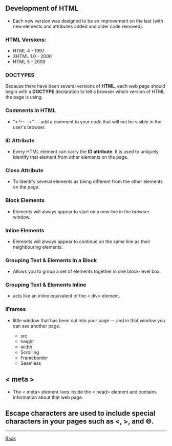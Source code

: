## Development of HTML

* Each new version was designed to be an improvement on the last (with new elements and attributes added and older code removed).

### HTML Versions:
* HTML 4 - 1997
* XHTML 1.0 - 2000
* HTML 5 - 2000

### DOCTYPES
Because there have been several versions of **HTML**, each web page should begin with a **DOCTYPE** declaration to tell a browser which version of HTML the page is using.

### Comments in HTML
* "< !-- -->" --  add a comment to your code that will not be visible in the user's browser.

### ID Attribute
* Every HTML element can carry the **ID attribute**. It is used to uniquely identify that element from other elements on the page.

### Class Attribute
* To Identify several elements as being different from the other elements on the page.

### Block Elements
* Elements will always appear to start on a new line in the browser window.

### Inline Elements
* Elements will always appear to continue on the same line as their neighbouring elements.

### Grouping Text & Elements In a Block
* Allows you to group a set of elements together in one block-level box.

### Grouping Text & Elements Inline
* acts like an inline equivalent of the < div> element.

### IFrames
* little window that has been cut into your page — and in that window you can see another page.

    * src
    * height
    * width
    * Scrolling
    * Frameborder
    * Seamless
    
## < meta >
* The < meta> element lives inside the < head> element and contains information about that web page.

## Escape characters are used to include special characters in your pages such as <, >, and ©.

***

[Back](https://suhaibyounis.github.io/reading-notes/)




